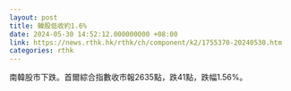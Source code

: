 ```yaml
---
layout: post
title: 韓股低收約1.6%
date: 2024-05-30 14:52:12.000000000 +08:00
link: https://news.rthk.hk/rthk/ch/component/k2/1755370-20240530.htm
categories: rthk
---
```


南韓股市下跌。首爾綜合指數收市報2635點，跌41點，跌幅1.56%。
